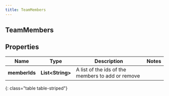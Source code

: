 ```yaml
---
title: TeamMembers
---
```

## TeamMembers


## Properties

| Name | Type | Description | Notes |
| ------------ | ------------- | ------------- | ------------- |
| **memberIds** | <!----><!---->**List&lt;String&gt;**<!----> | A list of the ids of the members to add or remove |  |
{: class="table table-striped"}



